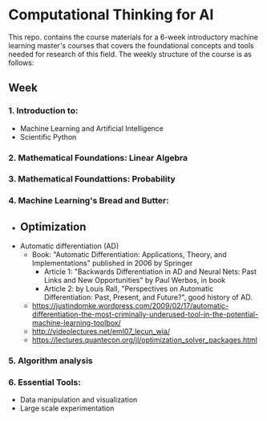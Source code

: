 # Computational Thinking for AI

This repo. contains the course materials for a 6-week introductory machine learning master's courses that covers the foundational concepts and tools needed for research of this field. The weekly structure of the course is as follows:

## Week
### 1. Introduction to:
- Machine Learning and Artificial Intelligence
- Scientific Python

### 2. Mathematical Foundations: Linear Algebra

### 3. Mathematical Foundattions: Probability

### 4. Machine Learning's Bread and Butter:

- Optimization
  -  
- Automatic differentiation (AD)
  - Book: "Automatic Differentiation: Applications, Theory, and Implementations" published in 2006 by Springer
    - Article 1: "Backwards Differentiation in AD and Neural Nets: Past Links and New Opportunities" by Paul Werbos, in book
    - Article 2: by Louis Rall, "Perspectives on Automatic Differentiation: Past, Present, and Future?", good history of AD.
  - https://justindomke.wordpress.com/2009/02/17/automatic-differentiation-the-most-criminally-underused-tool-in-the-potential-machine-learning-toolbox/
  - http://videolectures.net/eml07_lecun_wia/
  - https://lectures.quantecon.org/jl/optimization_solver_packages.html

### 5. Algorithm analysis

### 6. Essential Tools: 
- Data manipulation and visualization
- Large scale experimentation
